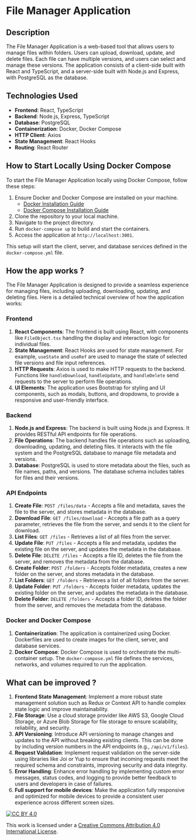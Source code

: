 # File Manager Application

## Description

The File Manager Application is a web-based tool that allows users to manage files within folders. Users can upload, download, update, and delete files. Each file can have multiple versions, and users can select and manage these versions. The application consists of a client-side built with React and TypeScript, and a server-side built with Node.js and Express, with PostgreSQL as the database.

## Technologies Used

- **Frontend**: React, TypeScript
- **Backend**: Node.js, Express, TypeScript
- **Database**: PostgreSQL
- **Containerization**: Docker, Docker Compose
- **HTTP Client**: Axios
- **State Management**: React Hooks
- **Routing**: React Router

## How to Start Locally Using Docker Compose

To start the File Manager Application locally using Docker Compose, follow these steps:

1. Ensure Docker and Docker Compose are installed on your machine.
   - [Docker Installation Guide](https://docs.docker.com/get-docker/)
   - [Docker Compose Installation Guide](https://docs.docker.com/compose/install/)
2. Clone the repository to your local machine.
3. Navigate to the project directory.
4. Run `docker-compose up` to build and start the containers.
5. Access the application at `http://localhost:3001`.

This setup will start the client, server, and database services defined in the `docker-compose.yml` file.

## How the app works ?

The File Manager Application is designed to provide a seamless experience for managing files, including uploading, downloading, updating, and deleting files. Here is a detailed technical overview of how the application works:

### Frontend

1. **React Components**: The frontend is built using React, with components like `FileObject.tsx` handling the display and interaction logic for individual files.
2. **State Management**: React Hooks are used for state management. For example, `useState` and `useRef` are used to manage the state of selected file versions and file input references.
3. **HTTP Requests**: Axios is used to make HTTP requests to the backend. Functions like `handleDownload`, `handleUpdate`, and `handleDelete` send requests to the server to perform file operations.
4. **UI Elements**: The application uses Bootstrap for styling and UI components, such as modals, buttons, and dropdowns, to provide a responsive and user-friendly interface.

### Backend

1. **Node.js and Express**: The backend is built using Node.js and Express. It provides RESTful API endpoints for file operations.
2. **File Operations**: The backend handles file operations such as uploading, downloading, updating, and deleting files. It interacts with the file system and the PostgreSQL database to manage file metadata and versions.
3. **Database**: PostgreSQL is used to store metadata about the files, such as file names, paths, and versions. The database schema includes tables for files and their versions.

### API Endpoints

1. **Create File**: `POST /files/data` - Accepts a file and metadata, saves the file to the server, and stores metadata in the database.
2. **Download File**: `GET /files/download` - Accepts a file path as a query parameter, retrieves the file from the server, and sends it to the client for download.
3. **List Files**: `GET /files` - Retrieves a list of all files from the server.
3. **Update File**: `PUT /files` - Accepts a file and metadata, updates the existing file on the server, and updates the metadata in the database.
4. **Delete File**: `DELETE /files` - Accepts a file ID, deletes the file from the server, and removes the metadata from the database.
5. **Create Folder**: `POST /folders` - Accepts folder metadata, creates a new folder on the server, and stores metadata in the database.
6. **List Folders**: `GET /folders` - Retrieves a list of all folders from the server.
7. **Update Folder**: `PUT /folders` - Accepts folder metadata, updates the existing folder on the server, and updates the metadata in the database.
8. **Delete Folder**: `DELETE /folders` - Accepts a folder ID, deletes the folder from the server, and removes the metadata from the database.

### Docker and Docker Compose

1. **Containerization**: The application is containerized using Docker. Dockerfiles are used to create images for the client, server, and database services.
2. **Docker Compose**: Docker Compose is used to orchestrate the multi-container setup. The `docker-compose.yml` file defines the services, networks, and volumes required to run the application.

## What can be improved ?

1. **Frontend State Management**: Implement a more robust state management solution such as Redux or Context API to handle complex state logic and improve maintainability.
2. **File Storage**: Use a cloud storage provider like AWS S3, Google Cloud Storage, or Azure Blob Storage for file storage to ensure scalability, reliability, and security.
3. **API Versioning**: Introduce API versioning to manage changes and updates to the API without breaking existing clients. This can be done by including version numbers in the API endpoints (e.g., `/api/v1/files`).
4. **Request Validation**: Implement request validation on the server-side using libraries like Joi or Yup to ensure that incoming requests meet the required schema and constraints, improving security and data integrity.
5. **Error Handling**: Enhance error handling by implementing custom error messages, status codes, and logging to provide better feedback to users and developers in case of failures.
6. **Full support for mobile devices**: Make the application fully responsive and optimized for mobile devices to provide a consistent user experience across different screen sizes.

[![CC BY 4.0][cc-by-shield]][cc-by]

This work is licensed under a
[Creative Commons Attribution 4.0 International License][cc-by].

[cc-by-shield]: https://licensebuttons.net/l/by/4.0/88x31.png
[cc-by]: http://creativecommons.org/licenses/by/4.0/
